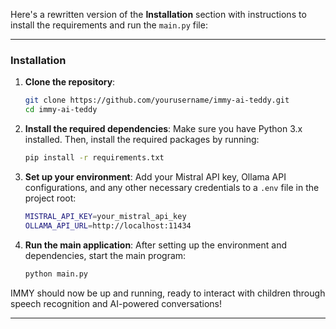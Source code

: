 Here's a rewritten version of the **Installation** section with instructions to install the requirements and run the `main.py` file:

---

### Installation

1. **Clone the repository**:
   ```bash
   git clone https://github.com/yourusername/immy-ai-teddy.git
   cd immy-ai-teddy
   ```

2. **Install the required dependencies**:
   Make sure you have Python 3.x installed. Then, install the required packages by running:
   ```bash
   pip install -r requirements.txt
   ```

3. **Set up your environment**:
   Add your Mistral API key, Ollama API configurations, and any other necessary credentials to a `.env` file in the project root:
   ```bash
   MISTRAL_API_KEY=your_mistral_api_key
   OLLAMA_API_URL=http://localhost:11434
   ```

4. **Run the main application**:
   After setting up the environment and dependencies, start the main program:
   ```bash
   python main.py
   ```

IMMY should now be up and running, ready to interact with children through speech recognition and AI-powered conversations!

--- 

